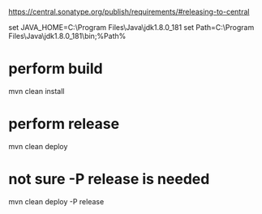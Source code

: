 https://central.sonatype.org/publish/requirements/#releasing-to-central

set JAVA_HOME=C:\Program Files\Java\jdk1.8.0_181
set Path=C:\Program Files\Java\jdk1.8.0_181\bin;%Path%

# perform build
mvn clean install

# perform release
mvn clean deploy

# not sure -P release is needed
mvn clean deploy -P release